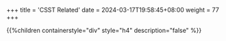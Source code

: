 +++
title = 'CSST Related'
date = 2024-03-17T19:58:45+08:00
weight = 77
+++

{{%children containerstyle="div" style="h4" description="false" %}}